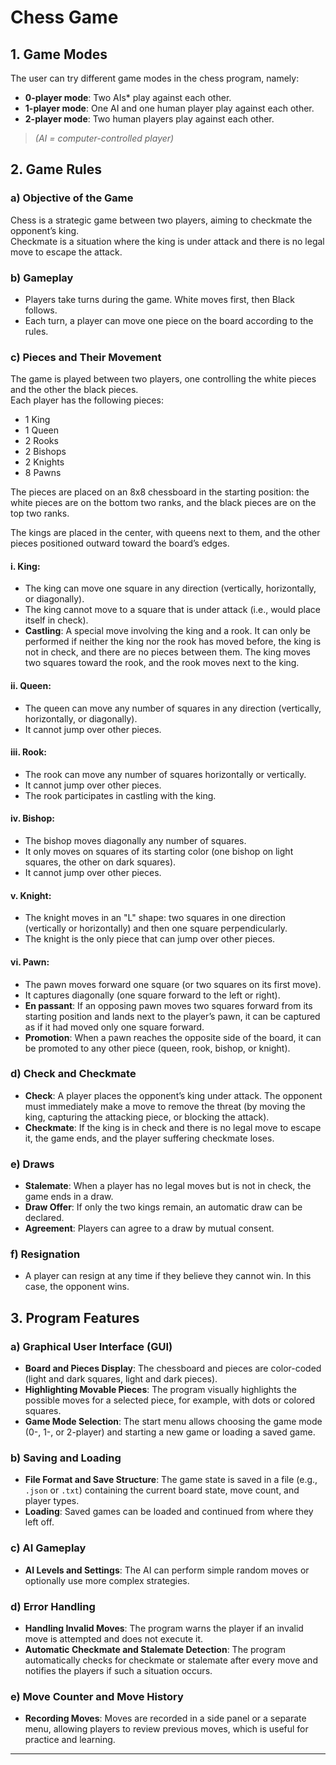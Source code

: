 # Chess Game

## 1. Game Modes
The user can try different game modes in the chess program, namely:

- **0-player mode**: Two AIs* play against each other.
- **1-player mode**: One AI and one human player play against each other.
- **2-player mode**: Two human players play against each other.

> *(AI = computer-controlled player)*

## 2. Game Rules

### a) Objective of the Game
Chess is a strategic game between two players, aiming to checkmate the opponent’s king.  
Checkmate is a situation where the king is under attack and there is no legal move to escape the attack.

### b) Gameplay
- Players take turns during the game. White moves first, then Black follows.
- Each turn, a player can move one piece on the board according to the rules.

### c) Pieces and Their Movement
The game is played between two players, one controlling the white pieces and the other the black pieces.  
Each player has the following pieces:
- 1 King
- 1 Queen
- 2 Rooks
- 2 Bishops
- 2 Knights
- 8 Pawns

The pieces are placed on an 8x8 chessboard in the starting position: the white pieces are on the bottom two ranks, and the black pieces are on the top two ranks.

The kings are placed in the center, with queens next to them, and the other pieces positioned outward toward the board’s edges.

#### i. King:
- The king can move one square in any direction (vertically, horizontally, or diagonally).
- The king cannot move to a square that is under attack (i.e., would place itself in check).
- **Castling**: A special move involving the king and a rook. It can only be performed if neither the king nor the rook has moved before, the king is not in check, and there are no pieces between them. The king moves two squares toward the rook, and the rook moves next to the king.

#### ii. Queen:
- The queen can move any number of squares in any direction (vertically, horizontally, or diagonally).
- It cannot jump over other pieces.

#### iii. Rook:
- The rook can move any number of squares horizontally or vertically.
- It cannot jump over other pieces.
- The rook participates in castling with the king.

#### iv. Bishop:
- The bishop moves diagonally any number of squares.
- It only moves on squares of its starting color (one bishop on light squares, the other on dark squares).
- It cannot jump over other pieces.

#### v. Knight:
- The knight moves in an "L" shape: two squares in one direction (vertically or horizontally) and then one square perpendicularly.
- The knight is the only piece that can jump over other pieces.

#### vi. Pawn:
- The pawn moves forward one square (or two squares on its first move).
- It captures diagonally (one square forward to the left or right).
- **En passant**: If an opposing pawn moves two squares forward from its starting position and lands next to the player’s pawn, it can be captured as if it had moved only one square forward.
- **Promotion**: When a pawn reaches the opposite side of the board, it can be promoted to any other piece (queen, rook, bishop, or knight).

### d) Check and Checkmate
- **Check**: A player places the opponent’s king under attack. The opponent must immediately make a move to remove the threat (by moving the king, capturing the attacking piece, or blocking the attack).
- **Checkmate**: If the king is in check and there is no legal move to escape it, the game ends, and the player suffering checkmate loses.

### e) Draws
- **Stalemate**: When a player has no legal moves but is not in check, the game ends in a draw.
- **Draw Offer**: If only the two kings remain, an automatic draw can be declared.
- **Agreement**: Players can agree to a draw by mutual consent.

### f) Resignation
- A player can resign at any time if they believe they cannot win. In this case, the opponent wins.

## 3. Program Features

### a) Graphical User Interface (GUI)
- **Board and Pieces Display**: The chessboard and pieces are color-coded (light and dark squares, light and dark pieces).
- **Highlighting Movable Pieces**: The program visually highlights the possible moves for a selected piece, for example, with dots or colored squares.
- **Game Mode Selection**: The start menu allows choosing the game mode (0-, 1-, or 2-player) and starting a new game or loading a saved game.

### b) Saving and Loading
- **File Format and Save Structure**: The game state is saved in a file (e.g., `.json` or `.txt`) containing the current board state, move count, and player types.
- **Loading**: Saved games can be loaded and continued from where they left off.

### c) AI Gameplay
- **AI Levels and Settings**: The AI can perform simple random moves or optionally use more complex strategies.

### d) Error Handling
- **Handling Invalid Moves**: The program warns the player if an invalid move is attempted and does not execute it.
- **Automatic Checkmate and Stalemate Detection**: The program automatically checks for checkmate or stalemate after every move and notifies the players if such a situation occurs.

### e) Move Counter and Move History
- **Recording Moves**: Moves are recorded in a side panel or a separate menu, allowing players to review previous moves, which is useful for practice and learning.

---
